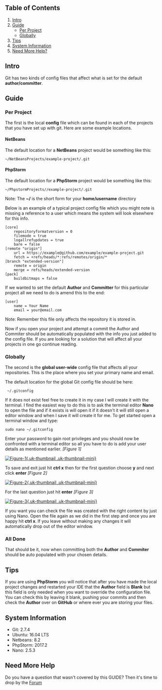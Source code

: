## Table of Contents

1.  [Intro](#intro)
2.  [Guide](#guide)
    -   [Per Project](#project)
    -   [Globally](#global)
5.  [Tips](#tips)
6.  [System Information](#system-info)
7.  [Need More Help?](#more-help)

## <a name="intro"></a>Intro

Git has two kinds of config files that affect what is set for the default **author/committer**.

## <a name="guide"></a>Guide

### <a name="project"></a>Per Project

The first is the local **config** file which can be found in each of the projects that you have set up with git. Here are some example locations.
 
#### NetBeans
The default location for a **NetBeans** project would be something like this:

    ~/NetBeansProjects/example-project/.git
    
#### PhpStorm
The default location for a **PhpStorm** project would be something like this:

    ~/PhpstormProjects//example-project/.git

<div class="uk-alert">Note: The <strong>~/</strong> is the short form for your <strong>home/username</strong> directory</div>

Below is an example of a typical project config file which you might note is missing a reference to a user which means the system will look elsewhere for this info.

    [core]
        repositoryformatversion = 0
        filemode = true
        logallrefupdates = true
        bare = false
    [remote "origin"]
        url = https://example@github.com/example/example-project.git
        fetch = +refs/heads/*:refs/remotes/origin/*
    [branch "extended-version"]
        remote = origin
        merge = refs/heads/extended-version
    [pack]
        buildbitmaps = false

If we wanted to set the default **Author** and **Committer** for this particular project all we need to do is amend this to the end:

    [user]
        name = Your Name
        email = your@email.com

<div class="uk-alert">Note: Remember this file only affects the repository it is stored in.</div>

Now if you open your project and attempt a commit the Author and Commiter should be automatically populated with the info you just added to the config file. If you are looking for a solution that will affect all your projects in one go continue reading.

### <a name="global"></a>Globally

The second is the **global user-wide** config file that affects all your repositories. This is the place where you set your primary name and email. 

The default location for the global Git config file should be here:

     ~/.gitconfig

If it does not exist feel free to create it in my case I will create it with the terminal. I find the easiest way to do this is to ask the terminal editor **Nano** to open the file and if it exists is will open it if it doesn't it will still open a editor window and when I save it will create it for me. To get started open a terminal window and type:

    sudo nano ~/.gitconfig


Enter your password to gain root privileges and you should now be confronted with a terminal editor so all you have to do is add your user details as mentioned earlier. *\[Figure 1\]*

<a data-lightbox="on" href="https://d1tgoab1lhw0tx.cloudfront.net/images/docs/git/default-git-user/default-git-user-2.png">![Figure-1](https://d1tgoab1lhw0tx.cloudfront.net/images/docs/git/default-git-user/default-git-user-2.png "Figure-1"){.uk-thumbnail .uk-thumbnail-mini}</a>

To save and exit just hit **ctrl x** then for the first question choose **y** and next click **enter** *\[Figure 2\]*

<a data-lightbox="on" href="https://d1tgoab1lhw0tx.cloudfront.net/images/docs/git/default-git-user/default-git-user-3.png">![Figure-2](https://d1tgoab1lhw0tx.cloudfront.net/images/docs/git/default-git-user/default-git-user-3.png "Figure-2"){.uk-thumbnail .uk-thumbnail-mini}</a>

For the last question just hit **enter** *\[Figure 3\]*

<a data-lightbox="on" href="https://d1tgoab1lhw0tx.cloudfront.net/images/docs/git/default-git-user/default-git-user-4.png">![Figure-3](https://d1tgoab1lhw0tx.cloudfront.net/images/docs/git/default-git-user/default-git-user-4.png "Figure-3"){.uk-thumbnail .uk-thumbnail-mini}</a>

If you want you can check the file was created with the right content by just using Nano. Open the file again as we did in the first step and once you are happy hit **ctrl x**. If you leave without making any changes it will automatically drop out of the editor window.

### All Done

That should be it, now when committing both the **Author** and **Commiter** should be auto populated with your chosen details.

## <a name="tips"></a>Tips

If you are using **PhpStorm** you will notice that after you have made the local project changes and restarted your IDE that the **Author** field is **Blank** but this field is only needed when you want to override the configuration file. You can check this by leaving it blank, pushing your commits and then check the **Author** over on **GitHub** or where ever you are storing your files.

## <a name="system-info"></a>System Information

-   Git: 2.7.4
-   Ubuntu: 16.04 LTS
-   Netbeans: 8.2
-   PhpStorm: 2017.2
-   Nano: 2.5.3

## <a name="more-help"></a>Need More Help

<div class="uk-alert">Do you have a question that wasn't covered by this GUIDE? Then it's time to drop by the <a href="https://coalaweb.com/forum/index" target="_self">Forum</a></div>